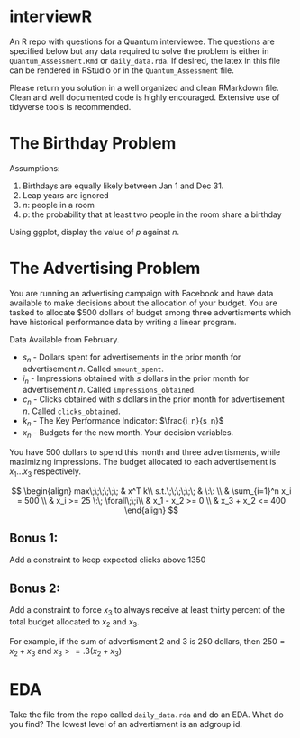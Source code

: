 # interviewR
An R repo with questions for a Quantum interviewee. The questions are specified below but any data required to solve the problem is either in `Quantum_Assessment.Rmd` or `daily_data.rda`. If desired, the latex in this file can be rendered in RStudio or in the `Quantum_Assessment` file.

Please return you solution in a well organized and clean RMarkdown file. Clean and well documented code is highly encouraged. Extensive use of tidyverse tools is recommended.  


# The Birthday Problem

Assumptions:

1. Birthdays are equally likely between Jan 1 and Dec 31. 
2. Leap years are ignored
3. $n$: people in a room
4. $p$: the probability that at least two people in the room share a birthday

Using ggplot, display the value of $p$ against $n$. 

# The Advertising Problem

You are running an advertising campaign with Facebook and have data available to make decisions about the allocation of your budget. You are tasked to allocate $500 dollars of budget among three advertisments which have historical performance data by writing a linear program. 

Data Available from February.

+ $s_n$ - Dollars spent for advertisements in the prior month for advertisement $n$. Called `amount_spent`.
+ $i_n$ - Impressions obtained with $s$ dollars in the prior month for advertisement $n$. Called `impressions_obtained`.
+ $c_n$ - Clicks obtained with $s$ dollars in the prior month for advertisement $n$. Called `clicks_obtained`.
+ $k_n$ - The Key Performance Indicator: $\frac{i_n}{s_n}$ 
+ $x_n$ - Budgets for the new month. Your decision variables.

You have 500 dollars to spend this month and three advertisments, while maximizing impressions. The budget allocated to each advertisement is $x_1...x_3$ respectively. 

$$
\begin{align}
max\;\;\;\;\;\;                &  x^T k\\
s.t.\;\;\;\;\;\;               & \:\: \\
                               & \sum_{i=1}^n x_i = 500 \\
                               & x_i >= 25 \:\; \forall\;\;i\\
                               & x_1 - x_2 >= 0 \\
                               & x_3 + x_2 <= 400
\end{align}
$$

## Bonus 1:
Add a constraint to keep expected clicks above 1350

## Bonus 2:
Add a constraint to force $x_3$ to always receive at least thirty percent of the total budget allocated to $x_2$ and $x_3$. 

For example, if the sum of advertisment 2 and 3 is 250 dollars, then $250 = x_2 + x_3$ and $x_3 >= .3 (x_2 + x_3)$

# EDA

Take the file from the repo called `daily_data.rda` and do an EDA. What do you find? The lowest level of an advertisment is an adgroup id. 
